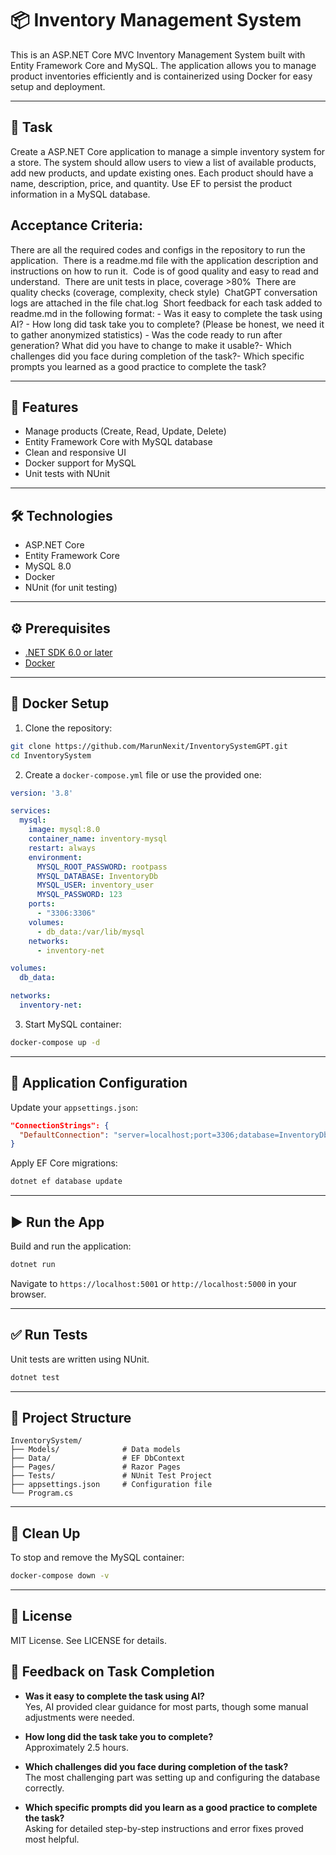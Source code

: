 # 📦 Inventory Management System

This is an ASP.NET Core MVC Inventory Management System built with Entity Framework Core and MySQL. The application allows you to manage product inventories efficiently and is containerized using Docker for easy setup and deployment.

---

## 🚀 Task
Create a ASP.NET Core application to manage a simple inventory system for a store. The system should allow users to view a list of available products, add new products, and update existing ones. Each product should have a name, description, price, and quantity. Use EF to persist the product information in a MySQL database.

## Acceptance Criteria: 
There are all the required codes and configs in the repository to run the application. 
There is a readme.md file with the application description and instructions on how to run it. 
Code is of good quality and easy to read and understand. 
There are unit tests in place, coverage >80% 
There are quality checks (coverage, complexity, check style) 
ChatGPT conversation logs are attached in the file chat.log 
Short feedback for each task added to readme.md in the following format: - Was it easy to complete the task using AI? - How long did task take you to complete? (Please be honest, we need it to gather anonymized statistics) - Was the code ready to run after generation? What did you have to change to make it usable?- Which challenges did you face during completion of the task?- Which specific prompts you learned as a good practice to complete the task?

---

## 🚀 Features

- Manage products (Create, Read, Update, Delete)
- Entity Framework Core with MySQL database
- Clean and responsive UI
- Docker support for MySQL
- Unit tests with NUnit

---

## 🛠️ Technologies

- ASP.NET Core
- Entity Framework Core
- MySQL 8.0
- Docker
- NUnit (for unit testing)

---

## ⚙️ Prerequisites

- [.NET SDK 6.0 or later](https://dotnet.microsoft.com/download)
- [Docker](https://www.docker.com/get-started)

---

## 🐳 Docker Setup

1. Clone the repository:

```bash
git clone https://github.com/MarunNexit/InventorySystemGPT.git
cd InventorySystem
```

2. Create a `docker-compose.yml` file or use the provided one:

```yaml
version: '3.8'

services:
  mysql:
    image: mysql:8.0
    container_name: inventory-mysql
    restart: always
    environment:
      MYSQL_ROOT_PASSWORD: rootpass
      MYSQL_DATABASE: InventoryDb
      MYSQL_USER: inventory_user
      MYSQL_PASSWORD: 123
    ports:
      - "3306:3306"
    volumes:
      - db_data:/var/lib/mysql
    networks:
      - inventory-net

volumes:
  db_data:

networks:
  inventory-net:
```

3. Start MySQL container:

```bash
docker-compose up -d
```

---

## 🔧 Application Configuration

Update your `appsettings.json`:

```json
"ConnectionStrings": {
  "DefaultConnection": "server=localhost;port=3306;database=InventoryDb;user=inventory_user;password=123;"
}
```

Apply EF Core migrations:

```bash
dotnet ef database update
```

---

## ▶️ Run the App

Build and run the application:

```bash
dotnet run
```

Navigate to `https://localhost:5001` or `http://localhost:5000` in your browser.

---

## ✅ Run Tests

Unit tests are written using NUnit.

```bash
dotnet test
```

---

## 📂 Project Structure

```
InventorySystem/
├── Models/              # Data models
├── Data/                # EF DbContext
├── Pages/               # Razor Pages
├── Tests/               # NUnit Test Project
├── appsettings.json     # Configuration file
└── Program.cs
```

---

## 🧼 Clean Up

To stop and remove the MySQL container:

```bash
docker-compose down -v
```

---

## 📜 License

MIT License. See LICENSE for details.



## 📝 Feedback on Task Completion

- **Was it easy to complete the task using AI?**  
  Yes, AI provided clear guidance for most parts, though some manual adjustments were needed.

- **How long did the task take you to complete?**  
  Approximately 2.5 hours.

- **Which challenges did you face during completion of the task?**  
  The most challenging part was setting up and configuring the database correctly.

- **Which specific prompts did you learn as a good practice to complete the task?**  
  Asking for detailed step-by-step instructions and error fixes proved most helpful.